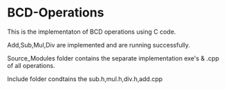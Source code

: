 BCD-Operations
==============

This is the implementaton of BCD operations using C code.

Add,Sub,Mul,Div are implemented and are running successfully.


Source_Modules folder contains the separate implementation exe's & .cpp of all operations.

Include folder condtains the sub.h,mul.h,div.h,add.cpp

